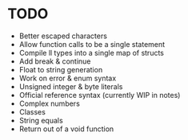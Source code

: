 # TODO
- Better escaped characters
- Allow function calls to be a single statement
- Compile ll types into a single map of structs
- Add break & continue
- Float to string generation
- Work on error & enum syntax
- Unsigned integer & byte literals
- Official reference syntax (currently WIP in notes)
- Complex numbers
- Classes
- String equals 
- Return out of a void function